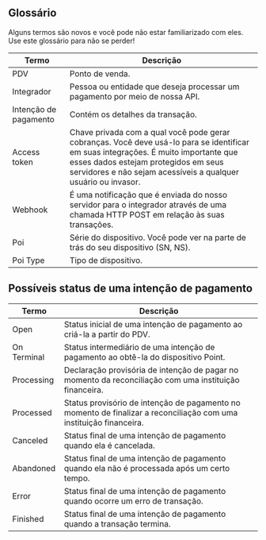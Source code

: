## Glossário

Alguns termos são novos e você pode não estar familiarizado com eles. Use este glossário para não se perder!

| Termo | Descrição |
| --- | --- |
| PDV | Ponto de venda.|
| Integrador | Pessoa ou entidade que deseja processar um pagamento por meio de nossa API.|
| Intenção de pagamento | Contém os detalhes da transação.|
| Access token | Chave privada com a qual você pode gerar cobranças. Você deve usá-lo para se identificar em suas integrações. É muito importante que esses dados estejam protegidos em seus servidores e não sejam acessíveis a qualquer usuário ou invasor. |
| Webhook | É uma notificação que é enviada do nosso servidor para o integrador através de uma chamada HTTP POST em relação às suas transações. |
| Poi | Série do dispositivo. Você pode ver na parte de trás do seu dispositivo (SN, NS). |
| Poi Type | Tipo de dispositivo. |

## Possíveis status de uma intenção de pagamento

| Termo | Descrição |
| --- | --- |
| Open | Status inicial de uma intenção de pagamento ao criá-la a partir do PDV. |
| On Terminal | Status intermediário de uma intenção de pagamento ao obtê-la do dispositivo Point. |
| Processing | Declaração provisória de intenção de pagar no momento da reconciliação com uma instituição financeira. |
| Processed | Status provisório de intenção de pagamento no momento de finalizar a reconciliação com uma instituição financeira. |
| Canceled | Status final de uma intenção de pagamento quando ela é cancelada. |
| Abandoned | Status final de uma intenção de pagamento quando ela não é processada após um certo tempo. |
| Error | Status final de uma intenção de pagamento quando ocorre um erro de transação. |
| Finished | Status final de uma intenção de pagamento quando a transação termina. |

